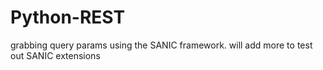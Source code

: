 # Python-REST
grabbing query params using the SANIC framework. will add more to test out SANIC extensions
